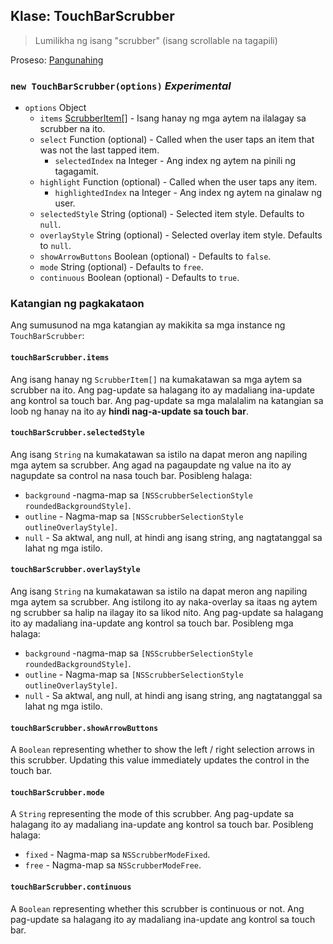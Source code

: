 ## Klase: TouchBarScrubber

> Lumilikha ng isang "scrubber" (isang scrollable na tagapili)

Proseso: [Pangunahing](../tutorial/application-architecture.md#main-and-renderer-processes)

### `new TouchBarScrubber(options)` _Experimental_

* `options` Object
  * `items` [ScrubberItem[]](structures/scrubber-item.md) - Isang hanay ng mga aytem na ilalagay sa scrubber na ito.
  * `select` Function (optional) - Called when the user taps an item that was not the last tapped item.
    * `selectedIndex` na Integer - Ang index ng aytem na pinili ng tagagamit.
  * `highlight` Function (optional) - Called when the user taps any item.
    * `highlightedIndex` na Integer - Ang index ng aytem na ginalaw ng user.
  * `selectedStyle` String (optional) - Selected item style. Defaults to `null`.
  * `overlayStyle` String (optional) - Selected overlay item style. Defaults to `null`.
  * `showArrowButtons` Boolean (optional) - Defaults to `false`.
  * `mode` String (optional) - Defaults to `free`.
  * `continuous` Boolean (optional) - Defaults to `true`.

### Katangian ng pagkakataon

Ang sumusunod na mga katangian ay makikita sa mga instance ng `TouchBarScrubber`:

#### `touchBarScrubber.items`

Ang isang hanay ng `ScrubberItem[]` na kumakatawan sa mga aytem sa scrubber na ito. Ang pag-update sa halagang ito ay madaliang ina-update ang kontrol sa touch bar. Ang pag-update sa mga malalalim na katangian sa loob ng hanay na ito ay **hindi nag-a-update sa touch bar**.

#### `touchBarScrubber.selectedStyle`

Ang isang `String` na kumakatawan sa istilo na dapat meron ang napiling mga aytem sa scrubber. Ang agad na pagaupdate ng value na ito ay nagupdate sa control na nasa touch bar. Posibleng halaga:

* `background` -nagma-map sa `[NSScrubberSelectionStyle roundedBackgroundStyle]`.
* `outline` - Nagma-map sa `[NSScrubberSelectionStyle outlineOverlayStyle]`.
* `null` - Sa aktwal, ang null, at hindi ang isang string, ang nagtatanggal sa lahat ng mga istilo.

#### `touchBarScrubber.overlayStyle`

Ang isang `String` na kumakatawan sa istilo na dapat meron ang napiling mga aytem sa scrubber. Ang istilong ito ay naka-overlay sa itaas ng aytem ng scrubber sa halip na ilagay ito sa likod nito. Ang pag-update sa halagang ito ay madaliang ina-update ang kontrol sa touch bar. Posibleng mga halaga:

* `background` -nagma-map sa `[NSScrubberSelectionStyle roundedBackgroundStyle]`.
* `outline` - Nagma-map sa `[NSScrubberSelectionStyle outlineOverlayStyle]`.
* `null` - Sa aktwal, ang null, at hindi ang isang string, ang nagtatanggal sa lahat ng mga istilo.

#### `touchBarScrubber.showArrowButtons`

A `Boolean` representing whether to show the left / right selection arrows in this scrubber. Updating this value immediately updates the control in the touch bar.

#### `touchBarScrubber.mode`

A `String` representing the mode of this scrubber. Ang pag-update sa halagang ito ay madaliang ina-update ang kontrol sa touch bar. Posibleng halaga:

* `fixed` - Nagma-map sa `NSScrubberModeFixed`.
* `free` - Nagma-map sa `NSScrubberModeFree`.

#### `touchBarScrubber.continuous`

A `Boolean` representing whether this scrubber is continuous or not. Ang pag-update sa halagang ito ay madaliang ina-update ang kontrol sa touch bar.
